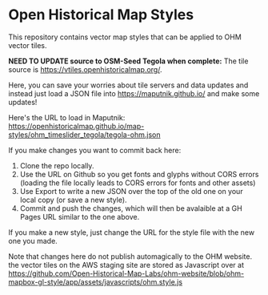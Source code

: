 # Open Historical Map Styles
This repository contains vector map styles that can be applied to OHM vector tiles. 

**NEED TO UPDATE source to OSM-Seed Tegola when complete:** The tile source is https://vtiles.openhistoricalmap.org/.

Here, you can save your worries about tile servers and data updates and instead just load a JSON file into https://maputnik.github.io/ and make some updates!

Here's the URL to load in Maputnik: https://openhistoricalmap.github.io/map-styles/ohm_timeslider_tegola/tegola-ohm.json

If you make changes you want to commit back here:
1. Clone the repo locally.
2. Use the URL on Github so you get fonts and glyphs without CORS errors (loading the file locally leads to CORS errors for fonts and other assets)
3. Use Export to write a new JSON over the top of the old one on your local copy (or save a new style).
4. Commit and push the changes, which will then be avalaible at a GH Pages URL similar to the one above.

If you make a new style, just change the URL for the style file with the new one you made.

Note that changes here do not publish automagically to the OHM website. the vector tiles on the AWS staging site are stored as Javascript over at https://github.com/Open-Historical-Map-Labs/ohm-website/blob/ohm-mapbox-gl-style/app/assets/javascripts/ohm.style.js
